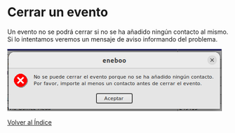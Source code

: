 # Cerrar un evento

Un evento no se podrá cerrar si no se ha añadido ningún contacto al mismo. Si lo intentamos veremos un mensaje de aviso informando del problema.


![Error sin contactos](./img/sincontactos.png)

[Volver al Índice](./index.md)
